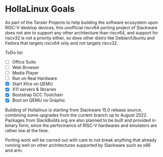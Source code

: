 # HollaLinux Goals
As part of the Tarsier Projects to help building 
the software ecosystem upon RISC-V desktop devices,
this unofficial riscv64 porting project of Slackware
does not aim to support any other architecture than riscv64,
and support for riscv32 is not a priority either,
so does other distro like Debian/Ubuntu and Fedora
that targets riscv64 only and not targets riscv32.

ToDo list
- [ ] Office Suite
- [ ] Web Browser
- [ ] Media Player
- [ ] Run on Real Hardware
- [x] Start Xfce on QEMU
- [x] X11 servers & libraries 
- [x] Bootstrap GCC Toolchain
- [x] Boot on QEMU no Graphic

Building of Hollalinux is starting from Slackware 15.0 release source,
combining some upgrades from the current branch up to August 2022.
Packages from SlackBuilds.org are also planned to be built 
and provided in binary form, since the performance of RISC-V
hardwares and emulators are rather low at the time.

Porting work will be carried out with care 
to not break anything that already running well 
on other architectures supported by Slackware 
such as x86 and arm.

